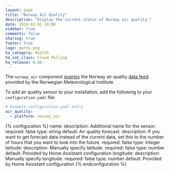 ```yaml
---
layout: page
title: "Norway Air Quality"
description: "Display the current status of Norway air quality."
date: 2019-02-02 18:00
sidebar: true
comments: false
sharing: true
footer: true
logo: metno.png
ha_category: Health
ha_iot_class: Cloud Polling
ha_release: 0.88
---
```


The `norway_air` component [queries](https://luftkvalitet.miljostatus.no/) the Norway air quality [data feed](https://api.met.no/weatherapi/airqualityforecast/0.1/documentation) provided by the Norwegian Meteorological Institute.

To add air quality sensor to your installation, add the following to your `configuration.yaml` file:

```yaml
# Example configuration.yaml entry
air_quality:
  - platform: norway_air
```

{% configuration %}
name:
  description: Additional name for the sensor.
  required: false
  type: string
  default: Air quality
forecast:
  description: If you want to get forecast data instead of the current data, set this to the number of hours that you want to look into the future.
  required: false
  type: integer
latitude:
  description: Manually specify latitude.
  required: false
  type: number
  default: Provided by Home Assistant configuration
longitude:
  description: Manually specify longitude.
  required: false
  type: number
  default: Provided by Home Assistant configuration
{% endconfiguration %}
